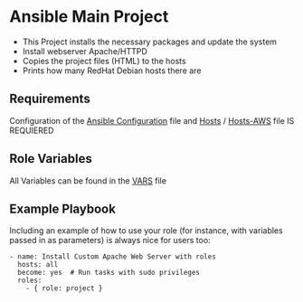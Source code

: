 Ansible Main Project
=========

- This Project installs the necessary packages and update the system
- Install webserver Apache/HTTPD
- Copies the project files (HTML) to the hosts
- Prints how many RedHat Debian hosts there are

Requirements
------------

Configuration of the [Ansible Configuration](../ansible.cfg) file and [Hosts](..//hosts) / [Hosts-AWS](../hosts-AWS) file IS REQUIERED

Role Variables
--------------

All Variables can be found in the [VARS](../project/vars/main.yml) file 

Example Playbook
----------------

Including an example of how to use your role (for instance, with variables passed in as parameters) is always nice for users too:

    - name: Install Custom Apache Web Server with roles
      hosts: all
      become: yes  # Run tasks with sudo privileges
      roles:
        - { role: project }
